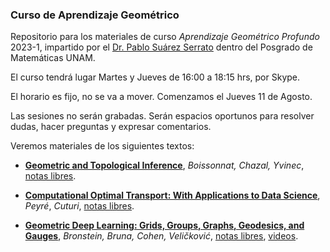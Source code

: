 ### Curso de Aprendizaje Geométrico 

Repositorio para los materiales de curso _Aprendizaje Geométrico Profundo_ 2023-1, impartido por el [Dr. Pablo Suárez Serrato](https://sites.google.com/im.unam.mx/pablo/home) dentro del Posgrado de Matemáticas UNAM.

El curso tendrá lugar Martes y Jueves de 16:00 a 18:15 hrs, por Skype.

El horario es fijo, no se va a mover. Comenzamos el Jueves 11 de Agosto.

Las sesiones no serán grabadas. Serán espacios oportunos para resolver dudas, hacer preguntas y expresar comentarios. 

Veremos materiales de los siguientes textos:

+ **[Geometric and Topological Inference](https://www.cambridge.org/core/books/geometric-and-topological-inference/7C8CC34D8463132AE15178C5091869D0)**, _Boissonnat, Chazal, Yvinec_, [notas libres](https://geometrica.saclay.inria.fr/team/Fred.Chazal/papers/CGLcourseNotes/main.pdf
).

+ **[Computational Optimal Transport: With Applications to Data Science](https://www.nowpublishers.com/article/Details/MAL-073)**, _Peyré_, _Cuturi_, [notas libres](https://arxiv.org/abs/1803.00567).

+ **[Geometric Deep Learning: Grids, Groups, Graphs, Geodesics, and Gauges](https://arxiv.org/abs/2104.13478)**, _Bronstein, Bruna, Cohen, Veličković_, [notas libres](https://arxiv.org/abs/2104.13478), [videos](https://www.youtube.com/watch?v=PtA0lg_e5nA&list=PLn2-dEmQeTfQ8YVuHBOvAhUlnIPYxkeu3).





